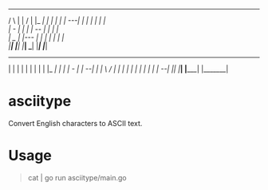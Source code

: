    _______   ________ _________ _________ _________ 
  /       \ |       | /       | |_     _| |_     _| 
  |       | |    ---| |       |   |   |     |   |   
  |   -   | |       | |     --    |   |     |   |   
  |   _   | |---    | |       |  _|   |_   _|   |_  
  |__| |__| |_______| \_______| |_______| |_______| 
  _________ ____ ____ ________  _________ 
  |       | |   |   | |       | |       | 
  |_     _| |       | |   -   | |     --| 
    |   |    \     /  |      _| |       | 
    |   |     |   |   |     |   |     --| 
    |___|     |___|   |_____|   |_______| 

asciitype
=========

Convert English characters to ASCII text.

Usage
=====

> cat | go run asciitype/main.go
